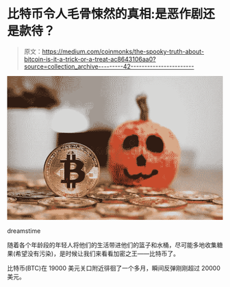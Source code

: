 # 比特币令人毛骨悚然的真相:是恶作剧还是款待？

> 原文：<https://medium.com/coinmonks/the-spooky-truth-about-bitcoin-is-it-a-trick-or-a-treat-ac8643106aa0?source=collection_archive---------42----------------------->

![](img/f92a375b3ac09fa4cf6915f1dcfec08a.png)

dreamstime

随着各个年龄段的年轻人将他们的生活带进他们的篮子和水桶，尽可能多地收集糖果(希望没有污染)，是时候让我们来看看加密之王——比特币了。

比特币(BTC)在 19000 美元关口附近徘徊了一个多月，瞬间反弹刚刚超过 20000 美元。